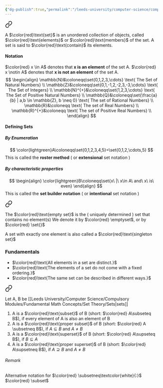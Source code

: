 ```yaml
---
{"dg-publish":true,"permalink":"/leeds-university/computer-science/compulsory-modules/fundamental-math-concepts/set-theory/sets/"}
---
```



<div class="transclusion internal-embed is-loaded"><a class="markdown-embed-link" href="/leeds-university/computer-science/compulsory-modules/fundamental-math-concepts/definitions/definition-5-1-sets/" aria-label="Open link"><svg xmlns="http://www.w3.org/2000/svg" width="24" height="24" viewBox="0 0 24 24" fill="none" stroke="currentColor" stroke-width="2" stroke-linecap="round" stroke-linejoin="round" class="svg-icon lucide-link"><path d="M10 13a5 5 0 0 0 7.54.54l3-3a5 5 0 0 0-7.07-7.07l-1.72 1.71"></path><path d="M14 11a5 5 0 0 0-7.54-.54l-3 3a5 5 0 0 0 7.07 7.07l1.71-1.71"></path></svg></a><div class="markdown-embed">




A $\color{red}\text{set}$ is an unordered collection of objects, called $\color{red}\text{elements}$ or $\color{red}\text{members}$ of the set. A set is said to $\color{red}\text{contain}$ its elements.

</div></div>


#### Notation
$\color{red} x \in A$ denotes that **x is an element** of the set A.
$\color{red} x \notin A$ denotes that **x is not an element** of the set A.
$$
\begin{align}
\mathbb{N}&\coloneqq\set{0,1,2,3,\cdots} \text{ The Set of Natural Numbers} \\
\mathbb{Z}&\coloneqq\set{0,1,-1,2,-2,3,-3,\cdots} \text{ The Set of Integers} \\
\mathbb{N}^{+}&\coloneqq\set{1,2,3,\cdots} \text{ The Set of Positive Natural Numbers} \\
\mathbb{Q}&\coloneqq\set{\frac{a}{b} | a,b \in \mathbb{Z}, b \neq 0} \text{ The set of Rational Numbers} \\
\mathbb{R}&\coloneqq \text{ The set of Real Numbers} \\
\mathbb{R}^{+}&\coloneqq \text{ The set of Positive Real Numbers} \\
\end{align}
$$
#### Defining Sets
##### By Enumeration
$$
\color{lightgreen}A\coloneqq\set{0,1,2,3,4,5}=\set{0,1,2,\cdots,5}
$$
This is called the **roster method** ( or **extensional** set notation )
##### By characteristic properties
$$
\begin{align}
\color{lightgreen}B\coloneqq\set{x\ |\ x\in A\ and\ x\ is\ even}
\end{align}
$$
This is called the **set builder notation** ( or **intentional** set notation )

<div class="transclusion internal-embed is-loaded"><a class="markdown-embed-link" href="/leeds-university/computer-science/compulsory-modules/fundamental-math-concepts/definitions/definition-5-3-empty-set/" aria-label="Open link"><svg xmlns="http://www.w3.org/2000/svg" width="24" height="24" viewBox="0 0 24 24" fill="none" stroke="currentColor" stroke-width="2" stroke-linecap="round" stroke-linejoin="round" class="svg-icon lucide-link"><path d="M10 13a5 5 0 0 0 7.54.54l3-3a5 5 0 0 0-7.07-7.07l-1.72 1.71"></path><path d="M14 11a5 5 0 0 0-7.54-.54l-3 3a5 5 0 0 0 7.07 7.07l1.71-1.71"></path></svg></a><div class="markdown-embed">




The $\color{red}\text{empty set}$ is the ( uniquely determined ) set that contains no element(s)
We denote it by $\color{red} \emptyset$, or by $\color{red} \set{}$


</div></div>

A set with exactly one element is also called a $\color{red}\text{singleton set}$
### Fundamentals
- $\color{red}\text{All elements in a set are distinct.}$
- $\color{red}\text{The elements of a set do not come with a fixed ordering.}$
- $\color{red}\text{The same set can be described in different ways.}$


<div class="transclusion internal-embed is-loaded"><a class="markdown-embed-link" href="/leeds-university/computer-science/compulsory-modules/fundamental-math-concepts/definitions/definition-5-5-subsets-and-supersets/" aria-label="Open link"><svg xmlns="http://www.w3.org/2000/svg" width="24" height="24" viewBox="0 0 24 24" fill="none" stroke="currentColor" stroke-width="2" stroke-linecap="round" stroke-linejoin="round" class="svg-icon lucide-link"><path d="M10 13a5 5 0 0 0 7.54.54l3-3a5 5 0 0 0-7.07-7.07l-1.72 1.71"></path><path d="M14 11a5 5 0 0 0-7.54-.54l-3 3a5 5 0 0 0 7.07 7.07l1.71-1.71"></path></svg></a><div class="markdown-embed">




Let A, B be [[Leeds University/Computer Science/Compulsory Modules/Fundamental Math Concepts/Set Theory/Sets\|sets]]
1. A is a $\color{red}\text{subset}$ of B (short: $\color{red} A\subseteq B$), if every element of A is also an element of B
2. A is a $\color{red}\text{proper subset}$ of B (short: $\color{red} A \subsetneq B$), if $A\subseteq B$ and $A \neq B$
3. A is a $\color{red}\text{superset}$ of B (short: $\color{red} A\supseteq B$), if $B\subseteq A$
4. A is a $\color{red}\text{proper superset}$ of B (short: $\color{red} A\supsetneq B$), if $A\supseteq B$ and $A \neq B$
###### Remark
Alternative notation for $\color{red} \subsetneq\textcolor{white}{:}$ $\color{red} \subset$


</div></div>

